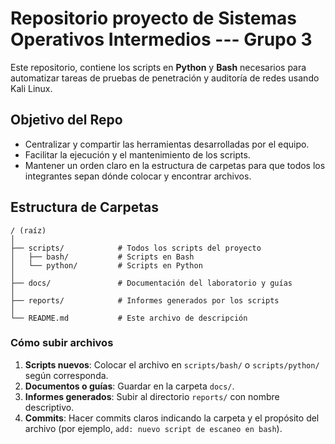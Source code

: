 # Repositorio proyecto de Sistemas Operativos Intermedios --- Grupo 3

Este repositorio,  contiene los scripts en **Python** y **Bash** necesarios para automatizar tareas de pruebas de penetración y auditoría de redes usando Kali Linux.

## Objetivo del Repo

* Centralizar y compartir las herramientas desarrolladas por el equipo.
* Facilitar la ejecución y el mantenimiento de los scripts.
* Mantener un orden claro en la estructura de carpetas para que todos los integrantes sepan dónde colocar y encontrar archivos.

## Estructura de Carpetas

```plaintext
/ (raíz)
│
├── scripts/            # Todos los scripts del proyecto
│   ├── bash/           # Scripts en Bash
│   └── python/         # Scripts en Python
│
├── docs/               # Documentación del laboratorio y guías
│
├── reports/            # Informes generados por los scripts
│
└── README.md           # Este archivo de descripción
```

### Cómo subir archivos

1. **Scripts nuevos**: Colocar el archivo en `scripts/bash/` o `scripts/python/` según corresponda.
2. **Documentos o guías**: Guardar en la carpeta `docs/`.
3. **Informes generados**: Subir al directorio `reports/` con nombre descriptivo.
4. **Commits**: Hacer commits claros indicando la carpeta y el propósito del archivo (por ejemplo, `add: nuevo script de escaneo en bash`).

